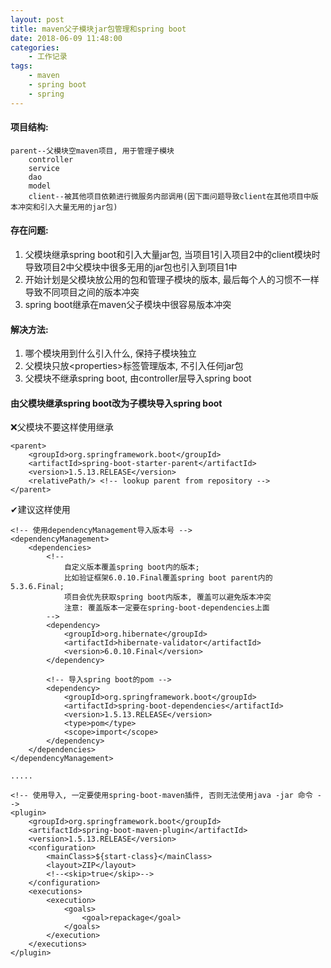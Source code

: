 ```yaml
---
layout: post
title: maven父子模块jar包管理和spring boot
date: 2018-06-09 11:48:00
categories:
    - 工作记录
tags:
    - maven
    - spring boot
    - spring
---
```


#### 项目结构:
```
parent--父模块空maven项目, 用于管理子模块
    controller
    service
    dao
    model
    client--被其他项目依赖进行微服务内部调用(因下面问题导致client在其他项目中版本冲突和引入大量无用的jar包)
```

#### 存在问题:
1. 父模块继承spring boot和引入大量jar包, 当项目1引入项目2中的client模块时导致项目2中父模块中很多无用的jar包也引入到项目1中
2. 开始计划是父模块放公用的包和管理子模块的版本, 最后每个人的习惯不一样导致不同项目之间的版本冲突
3. spring boot继承在maven父子模块中很容易版本冲突

#### 解决方法:
1. 哪个模块用到什么引入什么, 保持子模块独立
2. 父模块只放\<properties\>标签管理版本, 不引入任何jar包
3. 父模块不继承spring boot, 由controller层导入spring boot

#### 由父模块继承spring boot改为子模块导入spring boot
❌父模块不要这样使用继承
```
<parent>
    <groupId>org.springframework.boot</groupId>
    <artifactId>spring-boot-starter-parent</artifactId>
    <version>1.5.13.RELEASE</version>
    <relativePath/> <!-- lookup parent from repository -->
</parent>
```
✔建议这样使用
```
<!-- 使用dependencyManagement导入版本号 -->
<dependencyManagement>
    <dependencies>
        <!-- 
            自定义版本覆盖spring boot内的版本;
            比如验证框架6.0.10.Final覆盖spring boot parent内的5.3.6.Final;
            项目会优先获取spring boot内版本, 覆盖可以避免版本冲突
            注意: 覆盖版本一定要在spring-boot-dependencies上面
        -->
        <dependency>
            <groupId>org.hibernate</groupId>
            <artifactId>hibernate-validator</artifactId>
            <version>6.0.10.Final</version>
        </dependency>

        <!-- 导入spring boot的pom -->
        <dependency>
            <groupId>org.springframework.boot</groupId>
            <artifactId>spring-boot-dependencies</artifactId>
            <version>1.5.13.RELEASE</version>
            <type>pom</type>
            <scope>import</scope>
        </dependency>
    </dependencies>
</dependencyManagement>

.....

<!-- 使用导入, 一定要使用spring-boot-maven插件, 否则无法使用java -jar 命令 -->
<plugin>
    <groupId>org.springframework.boot</groupId>
    <artifactId>spring-boot-maven-plugin</artifactId>
    <version>1.5.13.RELEASE</version>
    <configuration>
        <mainClass>${start-class}</mainClass>
        <layout>ZIP</layout>
        <!--<skip>true</skip>-->
    </configuration>
    <executions>
        <execution>
            <goals>
                <goal>repackage</goal>
            </goals>
        </execution>
    </executions>
</plugin>
```